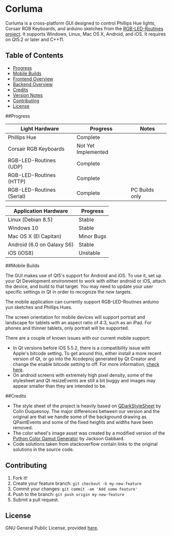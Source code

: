 # Corluma

Corluma is a cross-platform GUI designed to control Phillips Hue lights, Corsair RGB Keyboards, and arduino sketches from the [RGB-LED-Routines project](https://github.com/timsee/RGB-LED-Routines). It supports Windows, Linux, Mac OS X, Android, and iOS. It requires on Qt5.2 or later and C++11.

## <a name="toc"></a>Table of Contents

* [Progress](#progress)
* [Mobile Builds](#mobile-support)
* [Frontend Overview](https://timsee.github.io/Corluma/html/front_overview.html)
* [Backend Overview](https://timsee.github.io/Corluma/html/backend_overview.html)
* [Credits](#credits)
* [Version Notes](CHANGELOG.md)
* [Contributing](#contributing)
* [License](#license)

##<a name="progress"></a>Progress

|  Light Hardware | Progress        | Notes            |
| ------------- |  ------------- |  ------------- |
| Phillips Hue |  Complete |   |
| Corsair RGB Keyboards |  Not Yet Implemented |  |
| RGB-LED-Routines (UDP) |  Complete |   |
| RGB-LED-Routines (HTTP) |  Complete |  |
| RGB-LED-Routines (Serial) |  Complete |  PC Builds only |

|  Application Hardware | Progress        | 
| ------------- |  ------------- | 
| Linux (Debian 8.5)|  Stable |
| Windows 10 |  Stable |  
| Mac OS X (El Capitan) | Minor Bugs |  
| Android (6.0 on Galaxy S6) |  Stable |  
| iOS (iOS8) |  Unstable |

##<a name="mobile-support"></a>Mobile Builds

The GUI makes use of Qt5's support for Android and iOS. To use it, set up your Qt Development environment
to work with either android or iOS, attach the device, and build to that target. You may need to update
your user specific settings in Qt in order to recognize the new targets.

The mobile application can currently support RGB-LED-Routines arduino yun sketches and Phillips Hues.

The screen orientation for mobile devices will support portrait and landscape for tablets with an aspect 
ratio of 4:3, such as an iPad. For phones and thinner tablets, only portrait will be supported.

There are a couple of known issues with our current mobile support:

* In Qt versions before iOS 5.5.2, there is a compatibility issue with Apple's bitcode setting. 
To get around this, either install a more recent version of Qt, or go into the Xcodeproj generated by 
Qt Creator and change the enable bitcode setting to off. For more information, [check here](http://lists.qt-project.org/pipermail/interest/2015-October/019393.html). 
* On android screens with extremely high pixel density, some of the stylesheet and Qt resizeEvents are
still a bit buggy and images may appear smaller than they are intended to be. 

##<a name="credits"></a>Credits

* The style sheet of the project is heavily based on [QDarkStyleSheet](https://github.com/ColinDuquesnoy/QDarkStyleSheet) 
  by Colin Duquesnoy. The major differences between our version and the original are that we handle some of the background 
  drawing as QPaintEvents and some of the fixed heights and widths have been removed. 
* The color wheel's image asset was created by a modified version of the [Python Color Gamut Generator](https://github.com/jacksongabbard/Python-Color-Gamut-Generator) by Jackson Gabbard.
* Code solutions taken from stackoverflow contain links to the original solutions in the source code. 

## <a name="contributing"></a>Contributing

1. Fork it!
2. Create your feature branch: `git checkout -b my-new-feature`
3. Commit your changes: `git commit -am 'Add some feature'`
4. Push to the branch: `git push origin my-new-feature`
5. Submit a pull request.


## <a name="license"></a>License

GNU General Public License, provided [here](LICENSE).


